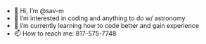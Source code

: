 - 👋 Hi, I’m @sav-m
- 👀 I’m interested in coding and anything to do w/ astronomy
- 🌱 I’m currently learning how to code better and gain experience
- 📫 How to reach me: 817-575-7748

<!---
sav-m/sav-m is a ✨ special ✨ repository because its `README.md` (this file) appears on your GitHub profile.
You can click the Preview link to take a look at your changes.
--->
